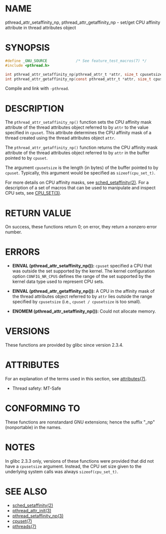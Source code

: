 # NAME
pthread_attr_setaffinity_np, pthread_attr_getaffinity_np - set/get CPU affinity attribute in thread attributes object

# SYNOPSIS
```c
#define _GNU_SOURCE             /* See feature_test_macros(7) */
#include <pthread.h>

int pthread_attr_setaffinity_np(pthread_attr_t *attr, size_t cpusetsize, const cpu_set_t *cpuset);
int pthread_attr_getaffinity_np(const pthread_attr_t *attr, size_t cpusetsize, cpu_set_t *cpuset);
```

Compile and link with `-pthread`.

# DESCRIPTION
The `pthread_attr_setaffinity_np()` function sets the CPU affinity mask attribute of the thread attributes object referred to by `attr` to the value specified in `cpuset`. This attribute determines the CPU affinity mask of a thread created using the thread attributes object `attr`.

The `pthread_attr_getaffinity_np()` function returns the CPU affinity mask attribute of the thread attributes object referred to by `attr` in the buffer pointed to by `cpuset`.

The argument `cpusetsize` is the length (in bytes) of the buffer pointed to by `cpuset`. Typically, this argument would be specified as `sizeof(cpu_set_t)`.

For more details on CPU affinity masks, see [sched_setaffinity(2)](https://man7.org/linux/man-pages/man2/sched_setaffinity.2.html). For a description of a set of macros that can be used to manipulate and inspect CPU sets, see [CPU_SET(3)](https://man7.org/linux/man-pages/man3/CPU_SET.3.html).

# RETURN VALUE
On success, these functions return 0; on error, they return a nonzero error number.

# ERRORS
- **EINVAL (pthread_attr_setaffinity_np()):** `cpuset` specified a CPU that was outside the set supported by the kernel. The kernel configuration option `CONFIG_NR_CPUS` defines the range of the set supported by the kernel data type used to represent CPU sets.

- **EINVAL (pthread_attr_getaffinity_np()):** A CPU in the affinity mask of the thread attributes object referred to by `attr` lies outside the range specified by `cpusetsize` (i.e., `cpuset / cpusetsize` is too small).

- **ENOMEM (pthread_attr_setaffinity_np()):** Could not allocate memory.

# VERSIONS
These functions are provided by glibc since version 2.3.4.

# ATTRIBUTES
For an explanation of the terms used in this section, see [attributes(7)](https://man7.org/linux/man-pages/man7/attributes.7.html).

- Thread safety: MT-Safe

# CONFORMING TO
These functions are nonstandard GNU extensions; hence the suffix "_np" (nonportable) in the names.

# NOTES
In glibc 2.3.3 only, versions of these functions were provided that did not have a `cpusetsize` argument. Instead, the CPU set size given to the underlying system calls was always `sizeof(cpu_set_t)`.

# SEE ALSO
- [sched_setaffinity(2)](https://man7.org/linux/man-pages/man2/sched_setaffinity.2.html)
- [pthread_attr_init(3)](https://man7.org/linux/man-pages/man3/pthread_attr_init.3.html)
- [pthread_setaffinity_np(3)](https://man7.org/linux/man-pages/man3/pthread_setaffinity_np.3.html)
- [cpuset(7)](https://man7.org/linux/man-pages/man7/cpuset.7.html)
- [pthreads(7)](https://man7.org/linux/man-pages/man7/pthreads.7.html)
